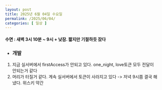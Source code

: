 ```yaml
---
layout: post
title: 2025년 6월 04일 수요일
permalink: /2025/06/04/
categories: [ 일상 ]
---
```

#### 수면 : 새벽 3시 10분 ~ 9시 + 낮잠. 짧지만 기절하듯 잤다
* ### 개발
1. 지금 실서버에서 firstAccess가 안되고 있다. one_night, love토큰 모두 전달이 안되는거 같다
1. 머리가 터질거 같다. 계속 실서버에서 토큰이 사라지고 있다 -> 저녁 9시쯤 결국 해냈다.
위스키 약간